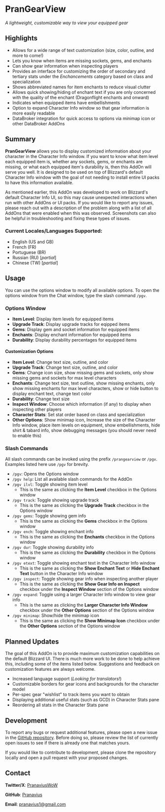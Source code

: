 # PranGearView
*A lightweight, customizable way to view your equipped gear*

## Highlights
- Allows for a wide range of text customization (size, color, outline, and more to come!)
- Lets you know when items are missing sockets, gems, and enchants
- Can show gear information when inspecting players
- Provides an interface for customizing the order of secondary and tertiary stats under the *Enchancements* category based on class and specialization
- Shows abbreviated names for item enchants to reduce visual clutter
- Allows quick showing/hiding of enchant text if you are only concerned with the quality of the enchant (Dragonflight enchants and onward)
- Indicates when equipped items have embellishments
- Option to expand Character Info window so that gear information is more easily readable
- DataBroker integration for quick access to options via minimap icon or other DataBroker AddOns

## Summary
**PranGearView** allows you to display customized information about your character in the Character Info window. If you want to know what item level each equipped item is, whether any sockets, gems, or enchants are missing, or what each equipped item's durability is, then this AddOn will serve you well. It is designed to be used on top of Blizzard's default Character Info window with the goal of not needing to install entire UI packs to have this information available.

As mentioned earlier, this AddOn was developed to work on Blizzard's default Character Info UI, so this may cause unexpected interactions when run with other AddOns or UI packs. If you would like to report any issues, please reach out with a description of the problem along with a list of all AddOns that were enabled when this was observed. Screenshots can also be helpful in troubleshooting and fixing these types of issues.

### Current Locales/Languages Supported:
- English (US and GB)
- French (FR)
- Portuguese (BR)
- Russian (RU) [*partial*]
- Chinese (TW) [*partial*]

## Usage
You can use the options window to modify all available options. To open the options window from the Chat window, type the slash command `/pgv`.

### Options Window
- **Item Level**: Display item levels for equipped items
- **Upgrade Track**: Display upgrade tracks for eqipped items
- **Gems**: Display gem and socket information for equipped items
- **Enchants**: Display enchant information for equipped items
- **Durability**: Display durability percentages for equipped items

#### Customization Options
- **Item Level**: Change text size, outline, and color
- **Upgrade Track**: Change text size, outline, and color
- **Gems**: Change icon size, show missing gems and sockets, only show missing gems and sockets for max level characters
- **Enchants**: Change text size, text outline, show missing enchants, only show missing enchants for max level characters, show or hide button to display enchant text, change text color
- **Durability**: Change text size
- **Inspect Window**: Choose which information (if any) to display when inspecting other players
- **Character Stats**: Set stat order based on class and specialization
- **Other Options**: Show minimap icon, Increase the size of the Character Info window, place item levels on equipment, show embellishments, hide shirt & tabard info, show debugging messages (you should never need to enable this)

### Slash Commands
All slash commands can be invoked using the prefix `/prangearview` or `/pgv`. Examples listed here use `/pgv` for brevity.

- `/pgv`: Opens the Options window
- `/pgv help`: List all available slash commands for the AddOn
- `/pgv ilvl`: Toggle showing item level
  - This is the same as clicking the **Item Level** checkbox in the Options window
- `/pgv track`: Toggle showing upgrade track
  - This is the same as clicking the **Upgrade Track** checkbox in the Options window
- `/pgv gems`: Toggle showing gem info
  - This is the same as clicking the **Gems** checkbox in the Options window
- `/pgv ench`: Toggle showing enchant info
  - This is the same as clicking the **Enchants** checkbox in the Options window
- `/pgv dur`: Toggle showing durability info
  - This is the same as clicking the **Durability** checkbox in the Options window
- `/pgv etext`: Toggle showing enchant text in the Character Info window
  - This is the same as clicking the **Show Enchant Text** or **Hide Enchant Text** button in the Character Info window
- `/pgv inspect`: Toggle showing gear info when inspecting another player
  - This is the same as clicking the **Show Gear Info on Inspect** checkbox under the **Inspect Window** section of the Options window
- `/pgv expand`: Toggle using a larger Character Info window to view gear info
  - This is the same as clicking the **Larger Character Info Window** checkbox under the **Other Options** section of the Options window
- `/pgv minimap`: Show/hide the minimap icon
  - This is the same as clicking the **Show Minimap Icon** checkbox under the **Other Options** section of the Options window

## Planned Updates
The goal of this AddOn is to provide maximum customization capabilities on the default Blizzard UI. There is much more work to be done to help achieve this, including some of the items listed below. Suggestions and feedback on customization features are always welcome.

- Increased language support (*Looking for translators!*)
- Customizable borders for gear icons and backgrounds for the character model
- Per-spec gear "wishlist" to track items you want to obtain
- Displaying additional useful stats (such as GCD) in Character Stats pane
- Reordering all stats in the Character Stats pane

## Development
To report any bugs or request additional features, please open a new issue in the [GitHub repository](https://github.com/pranavius/PranGearView/issues). Before doing so, please review the list of currently open issues to see if there is already one that matches yours.

If you would like to contribute to development, please clone the repository locally and open a pull request with your proposed changes.

## Contact
**Twitter/X**: [PranaviusWoW](https://x.com/pranaviuswow)

**GitHub**: [Pranavius](https://github.com/pranavius)

**Email**: [pranavius1@gmail.com](mailto:pranavius1@gmail.com)